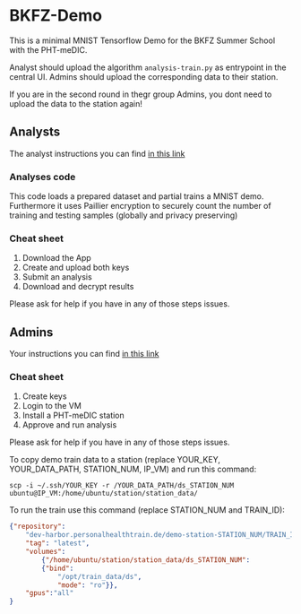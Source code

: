 # BKFZ-Demo
This is a minimal MNIST Tensorflow Demo for the BKFZ Summer School with the PHT-meDIC.

Analyst should upload the algorithm `analysis-train.py` as entrypoint in the central UI.
Admins should upload the corresponding data to their station.

If you are in the second round in thegr group Admins, you dont need to upload the data to the station again!

## Analysts
The analyst instructions you can find [in this link](https://docs.google.com/document/d/1GjOQORNVARs0uV3hLOmFzA8CiVO30EC6SNasrc5lA5M/edit?usp=sharing)

### Analyses code
This code loads a prepared dataset and partial trains a MNIST demo. Furthermore it uses Paillier encryption to securely count the number of training and testing samples (globally and privacy preserving)


### Cheat sheet
1. Download the App
2. Create and upload both keys
3. Submit an analysis
4. Download and decrypt results 

Please ask for help if you have in any of those steps issues.


## Admins

Your instructions you can find [in this link](https://docs.google.com/document/d/1OMPSwJ8r1PdFCvYKmxxxWzE4pVJ99mBsiuzsCJZGZ0s/edit?usp=sharing)

### Cheat sheet
1. Create keys
2. Login to the VM
3. Install a PHT-meDIC station
4. Approve and run analysis

Please ask for help if you have in any of those steps issues.


To copy demo train data to a station (replace YOUR_KEY, YOUR_DATA_PATH, STATION_NUM, IP_VM) and run this command:
``` shell
scp -i ~/.ssh/YOUR_KEY -r /YOUR_DATA_PATH/ds_STATION_NUM ubuntu@IP_VM:/home/ubuntu/station/station_data/
```


To run the train use this command (replace STATION_NUM and TRAIN_ID):
```json
{"repository":
    "dev-harbor.personalhealthtrain.de/demo-station-STATION_NUM/TRAIN_ID",
    "tag": "latest",
    "volumes":
        {"/home/ubuntu/station/station_data/ds_STATION_NUM":
        {"bind":
            "/opt/train_data/ds",
            "mode": "ro"}},
    "gpus":"all"
}
```


